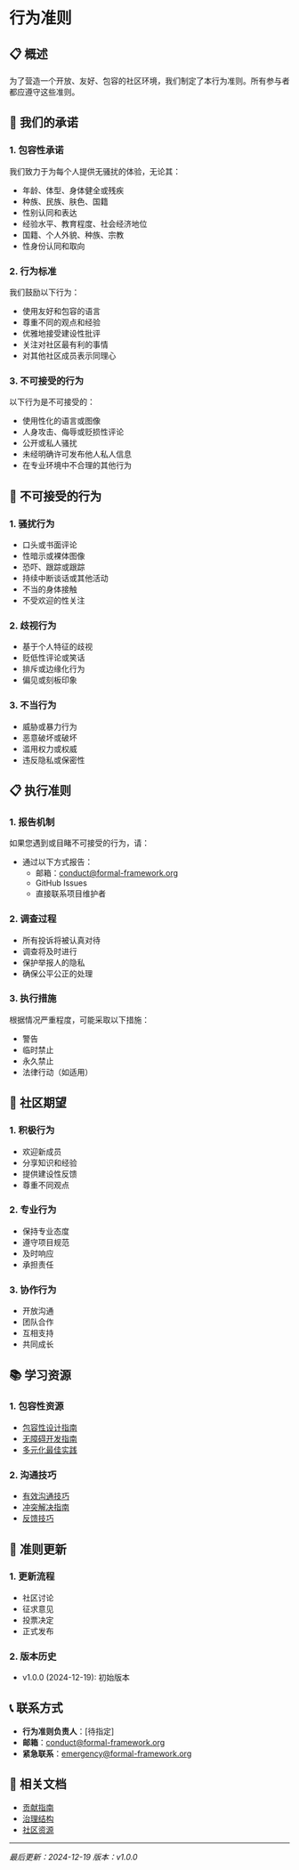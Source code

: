 # 行为准则

## 📋 概述

为了营造一个开放、友好、包容的社区环境，我们制定了本行为准则。所有参与者都应遵守这些准则。

## 🎯 我们的承诺

### 1. 包容性承诺

我们致力于为每个人提供无骚扰的体验，无论其：

- 年龄、体型、身体健全或残疾
- 种族、民族、肤色、国籍
- 性别认同和表达
- 经验水平、教育程度、社会经济地位
- 国籍、个人外貌、种族、宗教
- 性身份认同和取向

### 2. 行为标准

我们鼓励以下行为：

- 使用友好和包容的语言
- 尊重不同的观点和经验
- 优雅地接受建设性批评
- 关注对社区最有利的事情
- 对其他社区成员表示同理心

### 3. 不可接受的行为

以下行为是不可接受的：

- 使用性化的语言或图像
- 人身攻击、侮辱或贬损性评论
- 公开或私人骚扰
- 未经明确许可发布他人私人信息
- 在专业环境中不合理的其他行为

## 🚫 不可接受的行为

### 1. 骚扰行为

- 口头或书面评论
- 性暗示或裸体图像
- 恐吓、跟踪或跟踪
- 持续中断谈话或其他活动
- 不当的身体接触
- 不受欢迎的性关注

### 2. 歧视行为

- 基于个人特征的歧视
- 贬低性评论或笑话
- 排斥或边缘化行为
- 偏见或刻板印象

### 3. 不当行为

- 威胁或暴力行为
- 恶意破坏或破坏
- 滥用权力或权威
- 违反隐私或保密性

## 📋 执行准则

### 1. 报告机制

如果您遇到或目睹不可接受的行为，请：

- 通过以下方式报告：
  - 邮箱：<conduct@formal-framework.org>
  - GitHub Issues
  - 直接联系项目维护者

### 2. 调查过程

- 所有投诉将被认真对待
- 调查将及时进行
- 保护举报人的隐私
- 确保公平公正的处理

### 3. 执行措施

根据情况严重程度，可能采取以下措施：

- 警告
- 临时禁止
- 永久禁止
- 法律行动（如适用）

## 🤝 社区期望

### 1. 积极行为

- 欢迎新成员
- 分享知识和经验
- 提供建设性反馈
- 尊重不同观点

### 2. 专业行为

- 保持专业态度
- 遵守项目规范
- 及时响应
- 承担责任

### 3. 协作行为

- 开放沟通
- 团队合作
- 互相支持
- 共同成长

## 📚 学习资源

### 1. 包容性资源

- [包容性设计指南](https://inclusivedesignprinciples.org/)
- [无障碍开发指南](https://webaim.org/)
- [多元化最佳实践](https://diversity.github.io/)

### 2. 沟通技巧

- [有效沟通技巧](https://www.mindtools.com/pages/article/newCS_99.htm)
- [冲突解决指南](https://www.mediate.com/)
- [反馈技巧](https://www.ccl.org/articles/leading-effectively-articles/feedback-that-works/)

## 🔄 准则更新

### 1. 更新流程

- 社区讨论
- 征求意见
- 投票决定
- 正式发布

### 2. 版本历史

- v1.0.0 (2024-12-19): 初始版本

## 📞 联系方式

- **行为准则负责人**：[待指定]
- **邮箱**：<conduct@formal-framework.org>
- **紧急联系**：<emergency@formal-framework.org>

## 🔗 相关文档

- [贡献指南](contributing.md)
- [治理结构](governance.md)
- [社区资源](resources/)

---

*最后更新：2024-12-19*
*版本：v1.0.0*
